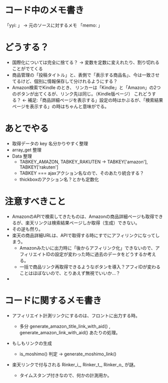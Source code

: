 # コード中のメモ書き

「yyi: 」 -> 元のソースに対するメモ
「memo: 」


# どうする？

- 国際化については完全に捨てる？ -> 変数を定数に変えれたり、割り切れることがでてくる
- 商品管理の「投稿タイトル」と、表側で「表示する商品名」、今は一致させてるけど、個別に情報保存して分けれるようにする？
- Amazon検索でKindle のとき、 リンカーは「Kindle」と「Amazon」の2つのボタンが出てくるが、リンク先は同じ。（Kindle版ページ）
  これどうする？ <- 補足:「商品詳細ページを表示する」設定の時はかぶるが、「検索結果ページを表示する」の時はちゃんと意味がでる。



# あとでやる

- 取得データの key 名分かりやすく整理 
- array_get 整理
- Data 整理
  - TABKEY_AMAZON, TABKEY_RAKUTEN → TABKEY['amazon'], TABKEY['rakuten']
  - TABKEY === ajaxアクション名なので、そのあたり統合する？
  - thickboxのアクション名？とかも定数化


# 注意すべきこと

- AmazonのAPIで検索してきたものは、Amazonの商品詳細ページも取得できるが、楽天リンクは検索結果ページしか取得（生成）できない。
- その逆も然り。
- 楽天の商品詳細URLは、APIで取得する時にすでにアフィリンクになってしまう。
  - Amazonみたいに出力時に「後からアフィリンク化」できないので、アフィリエイトIDの設定が変わった時に過去のデータをどうするか考える。
  - 一括で商品リンク再取得できるようなボタンを導入？アフィIDが変わることはほぼないので、とりあえず無視でいいか...？
- 


# コードに関するメモ書き

- アフィリエイト計測リンクにするのは、フロントに出力する時。
  - 多分 generate_amazon_title_link_with_aid() , generate_amazon_link_with_aid() あたりの処理。

- もしもリンクの生成
  - is_moshimo() 判定 -> generate_moshimo_link()

- 楽天リンクで付与される Rinker_i_, Rinker_t_, Rinker_o_ が謎。
  - タイムスタンプ付きなので、何かの計測用か。


